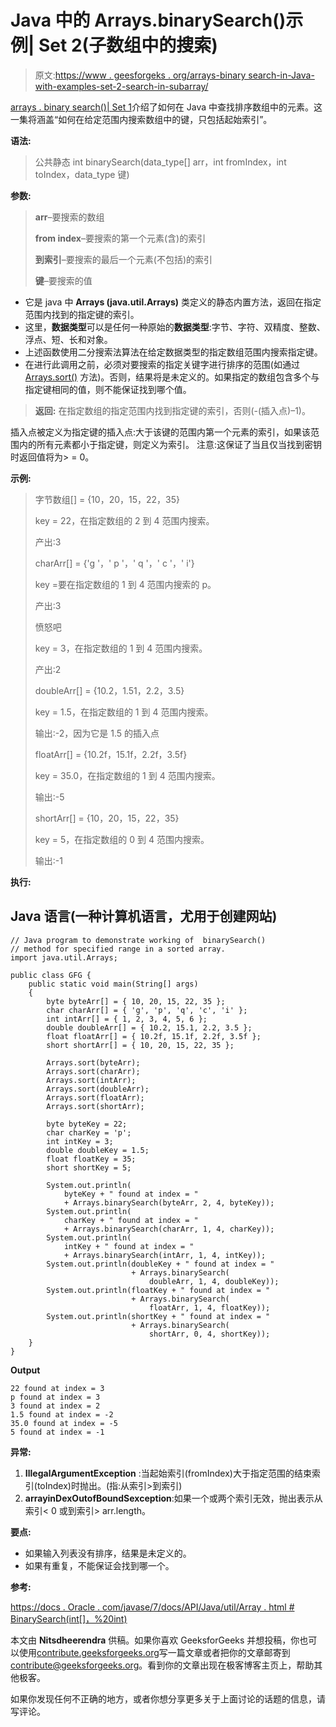 # Java 中的 Arrays.binarySearch()示例| Set 2(子数组中的搜索)

> 原文:[https://www . geesforgeks . org/arrays-binary search-in-Java-with-examples-set-2-search-in-subarray/](https://www.geeksforgeeks.org/arrays-binarysearch-in-java-with-examples-set-2-search-in-subarray/)

[arrays . binary search()| Set 1](https://www.geeksforgeeks.org/arrays-binarysearch-java-examples-set-1/)介绍了如何在 Java 中查找排序数组中的元素。这一集将涵盖“如何在给定范围内搜索数组中的键，只包括起始索引”。

**语法:**

> 公共静态 int binarySearch(data_type[] arr，int fromIndex，int toIndex，data_type 键)

**参数:**

> **arr**–要搜索的数组
> 
> **from index**–要搜索的第一个元素(含)的索引
> 
> **到索引**–要搜索的最后一个元素(不包括)的索引
> 
> **键**–要搜索的值

*   它是 java 中 **Arrays (java.util.Arrays)** 类定义的静态内置方法，返回在指定范围内找到的指定键的索引。
*   这里，**数据类型**可以是任何一种原始的**数据类型**:字节、字符、双精度、整数、浮点、短、长和对象。
*   上述函数使用二分搜索法算法在给定数据类型的指定数组范围内搜索指定键。
*   在进行此调用之前，必须对要搜索的指定关键字进行排序的范围(如通过 [Arrays.sort()](https://www.geeksforgeeks.org/arrays-sort-in-java-with-examples/) 方法)。否则，结果将是未定义的。如果指定的数组包含多个与指定键相同的值，则不能保证找到哪个值。

> **返回:**
> 在指定数组的指定范围内找到指定键的索引，否则(-(插入点)–1)。

插入点被定义为指定键的插入点:大于该键的范围内第一个元素的索引，如果该范围内的所有元素都小于指定键，则定义为索引。
注意:这保证了当且仅当找到密钥时返回值将为> = 0。

**示例:**

> 字节数组[] = {10，20，15，22，35}
> 
> key = 22，在指定数组的 2 到 4 范围内搜索。
> 
> 产出:3
> 
> charArr[] = {'g '，' p '，' q '，' c '，' i'}
> 
> key =要在指定数组的 1 到 4 范围内搜索的 p。
> 
> 产出:3
> 
> 愤怒吧
> 
> key = 3，在指定数组的 1 到 4 范围内搜索。
> 
> 产出:2
> 
> doubleArr[] = {10.2，1.51，2.2，3.5}
> 
> key = 1.5，在指定数组的 1 到 4 范围内搜索。
> 
> 输出:-2，因为它是 1.5 的插入点
> 
> floatArr[] = {10.2f，15.1f，2.2f，3.5f}
> 
> key = 35.0，在指定数组的 1 到 4 范围内搜索。
> 
> 输出:-5
> 
> shortArr[] = {10，20，15，22，35}
> 
> key = 5，在指定数组的 0 到 4 范围内搜索。
> 
> 输出:-1

**执行:**

## Java 语言(一种计算机语言，尤用于创建网站)

```
// Java program to demonstrate working of  binarySearch()
// method for specified range in a sorted array.
import java.util.Arrays;

public class GFG {
    public static void main(String[] args)
    {
        byte byteArr[] = { 10, 20, 15, 22, 35 };
        char charArr[] = { 'g', 'p', 'q', 'c', 'i' };
        int intArr[] = { 1, 2, 3, 4, 5, 6 };
        double doubleArr[] = { 10.2, 15.1, 2.2, 3.5 };
        float floatArr[] = { 10.2f, 15.1f, 2.2f, 3.5f };
        short shortArr[] = { 10, 20, 15, 22, 35 };

        Arrays.sort(byteArr);
        Arrays.sort(charArr);
        Arrays.sort(intArr);
        Arrays.sort(doubleArr);
        Arrays.sort(floatArr);
        Arrays.sort(shortArr);

        byte byteKey = 22;
        char charKey = 'p';
        int intKey = 3;
        double doubleKey = 1.5;
        float floatKey = 35;
        short shortKey = 5;

        System.out.println(
            byteKey + " found at index = "
            + Arrays.binarySearch(byteArr, 2, 4, byteKey));
        System.out.println(
            charKey + " found at index = "
            + Arrays.binarySearch(charArr, 1, 4, charKey));
        System.out.println(
            intKey + " found at index = "
            + Arrays.binarySearch(intArr, 1, 4, intKey));
        System.out.println(doubleKey + " found at index = "
                           + Arrays.binarySearch(
                               doubleArr, 1, 4, doubleKey));
        System.out.println(floatKey + " found at index = "
                           + Arrays.binarySearch(
                               floatArr, 1, 4, floatKey));
        System.out.println(shortKey + " found at index = "
                           + Arrays.binarySearch(
                               shortArr, 0, 4, shortKey));
    }
}
```

**Output**

```
22 found at index = 3
p found at index = 3
3 found at index = 2
1.5 found at index = -2
35.0 found at index = -5
5 found at index = -1

```

**异常:**

1.  **IllegalArgumentException** :当起始索引(fromIndex)大于指定范围的结束索引(toIndex)时抛出。(指:从索引>到索引)
2.  **arrayinDexOutofBoundSexception**:如果一个或两个索引无效，抛出表示从索引< 0 或到索引> arr.length。

**要点:**

*   如果输入列表没有排序，结果是未定义的。
*   如果有重复，不能保证会找到哪一个。

**参考:**

[https://docs . Oracle . com/javase/7/docs/API/Java/util/Array . html # BinarySearch(int[]，%20int)](https://docs.oracle.com/javase/7/docs/api/java/util/Arrays.html#binarySearch(int[],%20int))

本文由 **Nitsdheerendra** 供稿。如果你喜欢 GeeksforGeeks 并想投稿，你也可以使用[contribute.geeksforgeeks.org](http://www.contribute.geeksforgeeks.org)写一篇文章或者把你的文章邮寄到 contribute@geeksforgeeks.org。看到你的文章出现在极客博客主页上，帮助其他极客。

如果你发现任何不正确的地方，或者你想分享更多关于上面讨论的话题的信息，请写评论。